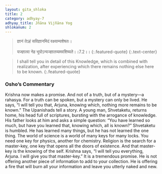 ```yaml
---
layout: gita_shloka
title: 2
category: adhyay-7
adhyay_title: Jñāna Vijñāna Yog
shlokanum: 2
---
```


> ज्ञानं तेऽहं सविज्ञानमिदं वक्ष्याम्यशेषतः।<br><br>यज्ज्ञात्वा नेह भूयोऽन्यज्ज्ञातव्यमवशिष्यते।।7.2।।
{:.featured-quote} 
{:.text-center}

> I shall tell you in detail of this Knowledge, which is combined with realization, after experiencing which there remains nothing else here to be known.
{:.featured-quote}

### Osho’s Commentary
Krishna now makes a promise. And not of a truth, but of a mystery—a rahasya. For a truth can be spoken, but a mystery can only be lived. He says, “I will tell you that, Arjuna, knowing which, nothing more remains to be known.”
The Upanishads tell a story. A young man, Shvetaketu, returns home, his head full of scriptures, bursting with the arrogance of knowledge. His father looks at him and asks a simple question: “You have learned so much, but have you learned that, knowing which, all is known?” Shvetaketu is humbled. He has learned many things, but he has not learned the one thing.
The world of science is a world of many keys for many locks. You need one key for physics, another for chemistry. Religion is the search for a master-key, one key that opens all the doors of existence. And that master-key is the knowing of the self.
Krishna says, “I will tell you everything, Arjuna. I will give you that master-key.” It is a tremendous promise. He is not offering another piece of information to add to your collection. He is offering a fire that will burn all your information and leave you utterly naked and new.
